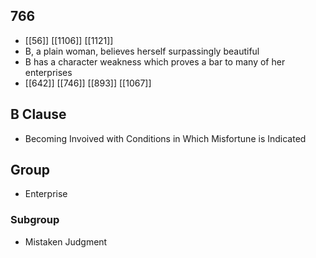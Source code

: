 ## 766
- [[56]] [[1106]] [[1121]] 
- B, a plain woman, believes herself surpassingly beautiful
- B has a character weakness which proves a bar to many of her enterprises
- [[642]] [[746]] [[893]] [[1067]] 

## B Clause
- Becoming Invoived with Conditions in Which Misfortune is Indicated

## Group
- Enterprise

### Subgroup
- Mistaken Judgment

